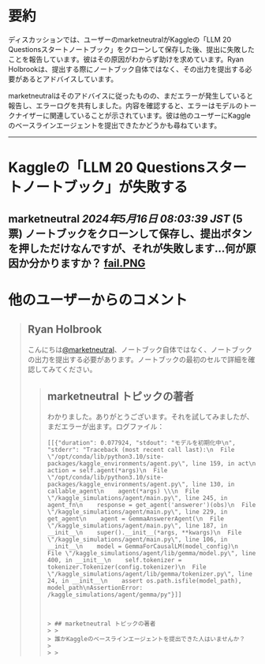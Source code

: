 # 要約 
ディスカッションでは、ユーザーのmarketneutralがKaggleの「LLM 20 Questionsスタートノートブック」をクローンして保存した後、提出に失敗したことを報告しています。彼はその原因がわからず助けを求めています。Ryan Holbrookは、提出する際にノートブック自体ではなく、その出力を提出する必要があるとアドバイスしています。

marketneutralはそのアドバイスに従ったものの、まだエラーが発生していると報告し、エラーログを共有しました。内容を確認すると、エラーはモデルのトークナイザーに関連していることが示されています。彼は他のユーザーにKaggleのベースラインエージェントを提出できたかどうかも尋ねています。

---
# Kaggleの「LLM 20 Questionsスタートノートブック」が失敗する
**marketneutral** *2024年5月16日 08:03:39 JST* (5票)
ノートブックをクローンして保存し、提出ボタンを押しただけなんですが、それが失敗します…何が原因か分かりますか？
[fail.PNG](https://storage.googleapis.com/kaggle-forum-message-attachments/2815506/20702/fail.PNG)
---
# 他のユーザーからのコメント
> ## Ryan Holbrook
> 
> こんにちは[@marketneutral](https://www.kaggle.com/marketneutral)、ノートブック自体ではなく、ノートブックの出力を提出する必要があります。ノートブックの最初のセルで詳細を確認してみてください。
> 
> > ## marketneutral トピックの著者
> > 
> > わかりました。ありがとうございます。それを試してみましたが、まだエラーが出ます。ログファイル：
> > 
> > ```
> > [[{"duration": 0.077924, "stdout": "モデルを初期化中\n", "stderr": "Traceback (most recent call last):\n  File \"/opt/conda/lib/python3.10/site-packages/kaggle_environments/agent.py\", line 159, in act\n    action = self.agent(*args)\n  File \"/opt/conda/lib/python3.10/site-packages/kaggle_environments/agent.py\", line 130, in callable_agent\n    agent(*args) \\\n  File \"/kaggle_simulations/agent/main.py\", line 245, in agent_fn\n    response = get_agent('answerer')(obs)\n  File \"/kaggle_simulations/agent/main.py\", line 229, in get_agent\n    agent = GemmaAnswererAgent(\n  File \"/kaggle_simulations/agent/main.py\", line 187, in __init__\n    super().__init__(*args, **kwargs)\n  File \"/kaggle_simulations/agent/main.py\", line 106, in __init__\n    model = GemmaForCausalLM(model_config)\n  File \"/kaggle_simulations/agent/lib/gemma/model.py\", line 400, in __init__\n    self.tokenizer = tokenizer.Tokenizer(config.tokenizer)\n  File \"/kaggle_simulations/agent/lib/gemma/tokenizer.py\", line 24, in __init__\n    assert os.path.isfile(model_path), model_path\nAssertionError: /kaggle_simulations/agent/gemma/py"}]]
> > 
> > 
> > 
> > > ## marketneutral トピックの著者
> > > > 
> > > 誰かKaggleのベースラインエージェントを提出できた人はいませんか？
> > > 
> > > > 


